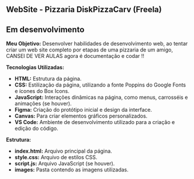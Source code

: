 ## WebSite - Pizzaria DiskPizzaCarv (Freela)
## Em desenvolvimento

**Meu Objetivo:**
Desenvolver habilidades de desenvolvimento web, ao tentar criar um web site completo por etapas de uma pizzaria de um amigo, CANSEI DE VER AULAS agora é documentação e codar !!

**Tecnologias Utilizadas:**

* **HTML:** Estrutura da página.
* **CSS:** Estilização da página, utilizando a fonte Poppins do Google Fonts e ícones do Box Icons.
* **JavaScript:** Interações dinâmicas na página, como menus, carrosséis e animações (se houver).
* **Figma:** Criação do protótipo inicial e design da interface.
* **Canvas:** Para criar elementos gráficos personalizados.
* **VS Code:** Ambiente de desenvolvimento utilizado para a criação e edição do código.

**Estrutura:**

* **index.html:** Arquivo principal da página.
* **style.css:** Arquivo de estilos CSS.
* **script.js:** Arquivo JavaScript (se houver).
* **images:** Pasta contendo as imagens utilizadas.
